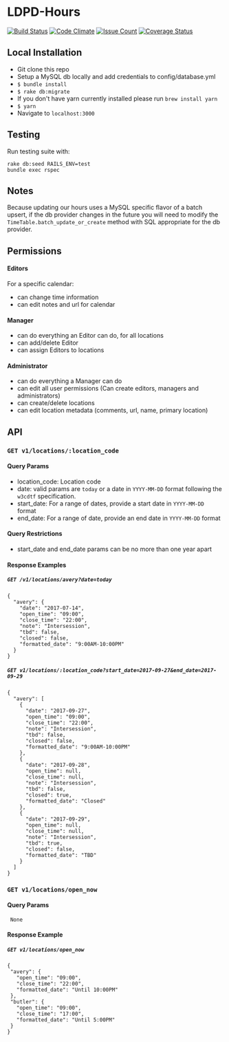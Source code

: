 # LDPD-Hours

[![Build Status](https://travis-ci.org/cul/ldpd-hours.svg?branch=master)](https://travis-ci.org/cul/ldpd-hours)
[![Code Climate](https://codeclimate.com/github/cul/ldpd-hours/badges/gpa.svg)](https://codeclimate.com/github/cul/ldpd-hours)
[![Issue Count](https://codeclimate.com/github/cul/ldpd-hours/badges/issue_count.svg)](https://codeclimate.com/github/cul/ldpd-hours)
[![Coverage Status](https://coveralls.io/repos/github/cul/ldpd-hours/badge.svg?branch=display_hours)](https://coveralls.io/github/cul/ldpd-hours?branch=display_hours)

## Local Installation

- Git clone this repo
- Setup a MySQL db locally and add credentials to config/database.yml
- `$ bundle install`
- `$ rake db:migrate`
- If you don't have yarn currently installed please run `brew install yarn`
- `$ yarn`
- Navigate to `localhost:3000`


## Testing

Run testing suite with:

```
rake db:seed RAILS_ENV=test
bundle exec rspec
```

## Notes

Because updating our hours uses a MySQL specific flavor of a batch upsert, if the db provider changes in the future you will need to modify the `TimeTable.batch_update_or_create` method with SQL appropriate for the db provider.

## Permissions
#### Editors
  For a specific calendar:
  - can change time information
  - can edit notes and url for calendar
 
#### Manager
- can do everything an Editor can do, for all locations
- can add/delete Editor
- can assign Editors to locations
 
#### Administrator
- can do everything a Manager can do
- can edit all user permissions (Can create editors, managers and administrators)
- can create/delete locations
- can edit location metadata (comments, url, name, primary location)

## API
### `GET v1/locations/:location_code`
#### Query Params
 - location_code: Location code
 - date: valid params are `today` or a date in `YYYY-MM-DD` format following the `w3cdtf` specification.
 - start_date: For a range of dates, provide a start date in `YYYY-MM-DD` format
 - end_date: For a range of date, provide an end date in `YYYY-MM-DD` format
#### Query Restrictions
 - start_date and end_date params can be no more than one year apart

#### Response Examples
##### `GET /v1/locations/avery?date=today`
```
{ 
  "avery": {
    "date": "2017-07-14",
    "open_time": "09:00",
    "close_time": "22:00",
    "note": "Intersession",
    "tbd": false,
    "closed": false,
    "formatted_date": "9:00AM-10:00PM"
  }
}
```

##### `GET v1/locations/:location_code?start_date=2017-09-27&end_date=2017-09-29`

```
{
  "avery": [
    {
      "date": "2017-09-27",
      "open_time": "09:00",
      "close_time": "22:00",
      "note": "Intersession",
      "tbd": false,
      "closed": false,
      "formatted_date": "9:00AM-10:00PM"
    },
    {
      "date": "2017-09-28",
      "open_time": null,
      "close_time": null,
      "note": "Intersession",
      "tbd": false,
      "closed": true,
      "formatted_date": "Closed"
    },
    {
      "date": "2017-09-29",
      "open_time": null,
      "close_time": null,
      "note": "Intersession",
      "tbd": true,
      "closed": false,
      "formatted_date": "TBD"
    }
  ]
}
```

### `GET v1/locations/open_now`
#### Query Params
     None
#### Response Example
##### `GET v1/locations/open_now`
```
{
 "avery": {
   "open_time": "09:00",
   "close_time": "22:00",
   "formatted_date": "Until 10:00PM"
 },
 "butler": {
   "open_time": "09:00",
   "close_time": "17:00",
   "formatted_date": "Until 5:00PM"
 }     
}
```
     
